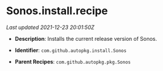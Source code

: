 # Sonos.install.recipe

_Last updated 2021-12-23 20:01:50Z_

- **Description**: Installs the current release version of Sonos.

- **Identifier**: `com.github.autopkg.install.Sonos`

- **Parent Recipes**: `com.github.autopkg.pkg.Sonos`
